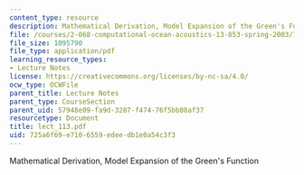 ```yaml
---
content_type: resource
description: Mathematical Derivation, Model Expansion of the Green's Function
file: /courses/2-068-computational-ocean-acoustics-13-853-spring-2003/725a6f69e7106559edeedb1e0a54c3f3_lect_113.pdf
file_size: 1095790
file_type: application/pdf
learning_resource_types:
- Lecture Notes
license: https://creativecommons.org/licenses/by-nc-sa/4.0/
ocw_type: OCWFile
parent_title: Lecture Notes
parent_type: CourseSection
parent_uid: 57948e09-fa9d-3287-f474-76f5bb88af37
resourcetype: Document
title: lect_113.pdf
uid: 725a6f69-e710-6559-edee-db1e0a54c3f3
---
```

Mathematical Derivation, Model Expansion of the Green's Function